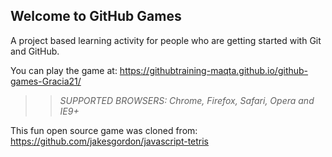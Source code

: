 ## Welcome to GitHub Games

A project based learning activity for people who are getting started with Git and GitHub.

You can play the game at: https://githubtraining-maqta.github.io/github-games-Gracia21/

>> _*SUPPORTED BROWSERS*: Chrome, Firefox, Safari, Opera and IE9+_

This fun open source game was cloned from: https://github.com/jakesgordon/javascript-tetris

